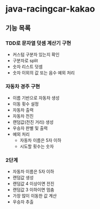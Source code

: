 # java-racingcar-kakao

## 기능 목록

### TDD로 문자열 덧셈 계산기 구현

- 커스텀 구분자 있는지 확인
- 구분자로 split
- 숫자 리스트 덧셈
- 숫자 이외의 값 또는 음수 예외 처리

### 자동차 경주 구현

- 이름 기반으로 자동차 생성
- 이동 횟수 설정
- 자동차 출력
- 자동차 전진
- 랜덤값(전진 거리) 생성
- 우승자 판별 및 출력
- 예외 처리
  - 자동차 이름은 5자 이하
  - 시도할 횟수는 숫자

### 2단계

- 자동차 이름은 5자 이하
- 랜덤값 생성
- 랜덤값 4 이상이면 전진
- 랜덤값 3 이하이면 멈춤
- 가장 많이 이동한 값 계산
- 우승자 추출